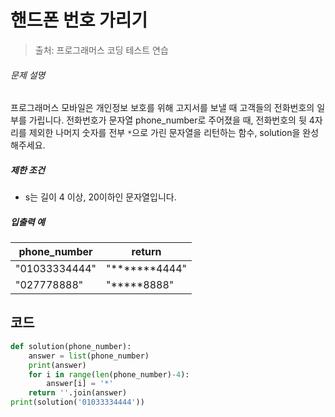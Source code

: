 # 핸드폰 번호 가리기

> 출처: 프로그래머스 코딩 테스트 연습

###### 문제 설명

프로그래머스 모바일은 개인정보 보호를 위해 고지서를 보낼 때 고객들의 전화번호의 일부를 가립니다.
전화번호가 문자열 phone_number로 주어졌을 때, 전화번호의 뒷 4자리를 제외한 나머지 숫자를 전부 `*`으로 가린 문자열을 리턴하는 함수, solution을 완성해주세요.

##### 제한 조건

- s는 길이 4 이상, 20이하인 문자열입니다.

##### 입출력 예

| phone_number  | return        |
| ------------- | ------------- |
| "01033334444" | "*******4444" |
| "027778888"   | "*****8888"   |

## 코드

```python
def solution(phone_number):
    answer = list(phone_number)
    print(answer)
    for i in range(len(phone_number)-4):
        answer[i] = '*'
    return ''.join(answer)
print(solution('01033334444'))
```

